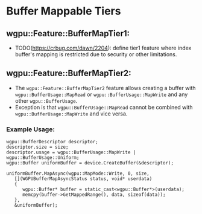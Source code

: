 # Buffer Mappable Tiers

## wgpu::Feature::BufferMapTier1:
- TODO(https://crbug.com/dawn/2204): define tier1 feature where index buffer's mapping is restricted due to security or other limitations.

## wgpu::Feature::BufferMapTier2:
 - The `wgpu::Feature::BufferMapTier2` feature allows creating a buffer with `wgpu::BufferUsage::MapRead` or `wgpu::BufferUsage::MapWrite` and any other `wgpu::BufferUsage`.
 - Exception is that `wgpu::BufferUsage::MapRead` cannot be combined with `wgpu::BufferUsage::MapWrite` and vice versa.

### Example Usage:
```
wgpu::BufferDescriptor descriptor;
descriptor.size = size;
descriptor.usage = wgpu::BufferUsage::MapWrite | wgpu::BufferUsage::Uniform;
wgpu::Buffer uniformBuffer = device.CreateBuffer(&descriptor);

uniformBuffer.MapAsync(wgpu::MapMode::Write, 0, size,
   [](WGPUBufferMapAsyncStatus status, void* userdata)
   {
      wgpu::Buffer* buffer = static_cast<wgpu::Buffer*>(userdata);
      memcpy(buffer->GetMappedRange(), data, sizeof(data));
   },
   &uniformBuffer);
```

